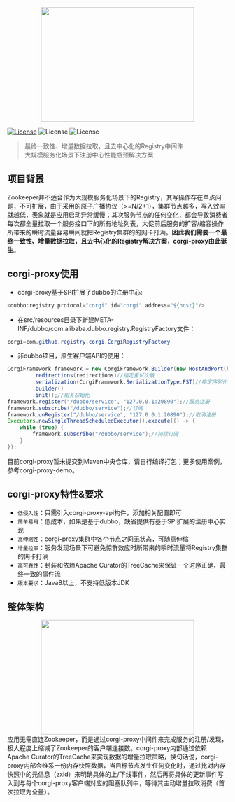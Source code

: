 <div align=center><img width="350" height="262" src="https://github.com/gaoxianglong/corgi-proxy/blob/master/resources/imgs/corgi-logo.jpeg"/></div>

[![License](https://img.shields.io/badge/license-Apache%202-4EB1BA.svg)](https://www.apache.org/licenses/LICENSE-2.0.html) ![License](https://img.shields.io/badge/build-passing-brightgreen.svg) ![License](https://img.shields.io/badge/version-0.1--SNAPSHOT-blue.svg)
> 最终一致性、增量数据拉取，且去中心化的Registry中间件<br/>
> 大规模服务化场景下注册中心性能瓶颈解决方案<br/>
## 项目背景
Zookeeper并不适合作为大规模服务化场景下的Registry，其写操作存在单点问题，不可扩展，由于采用的原子广播协议（>=N/2+1），集群节点越多，写入效率就越低，表象就是应用启动异常缓慢；其次服务节点的任何变化，都会导致消费者每次都全量拉取一个服务接口下的所有地址列表，大促前后服务的扩容/缩容操作所带来的瞬时流量容易瞬间就把Registry集群的的网卡打满。**因此我们需要一个最终一致性、增量数据拉取，且去中心化的Registry解决方案，corgi-proxy由此诞生**。

## corgi-proxy使用
- corgi-proxy基于SPI扩展了dubbo的注册中心:
```java
<dubbo:registry protocol="corgi" id="corgi" address="${host}"/>
```
- 在src/resources目录下新建META-INF/dubbo/com.alibaba.dubbo.registry.RegistryFactory文件：
```java
corgi=com.github.registry.corgi.CorgiRegistryFactory
```
- 非dubbo项目，原生客户端API的使用：
```java
CorgiFramework framework = new CorgiFramework.Builder(new HostAndPort(hostName, port))//绑定host和port
        .redirections(redirections)//指定重试次数
        .serialization(CorgiFramework.SerializationType.FST)//指定序列化协议
        .builder()
        .init();//相关初始化
framework.register("/dubbo/service", "127.0.0.1:20890");//服务注册
framework.subscribe("/dubbo/service");//订阅
framework.unRegister("/dubbo/service", "127.0.0.1:20890");//取消注册
Executors.newSingleThreadScheduledExecutor().execute(() -> {
    while (true) {
        framework.subscribe("/dubbo/service");//持续订阅
    }
});
```
目前corgi-proxy暂未提交到Maven中央仓库，请自行编译打包；更多使用案例，参考corgi-proxy-demo。

## corgi-proxy特性&要求
- `低侵入性`：只需引入corgi-proxy-api构件，添加相关配置即可
- `简单易用`：低成本，如果是基于dubbo，缺省提供有基于SPI扩展的注册中心实现
- `高伸缩性`：corgi-proxy集群中各个节点之间无状态，可随意伸缩
- `增量拉取`：服务发现场景下可避免惊群效应时所带来的瞬时流量将Registry集群的网卡打满
- `高可靠性`：封装和依赖Apache Curator的TreeCache来保证一个时序正确、最终一致的事件流
- `版本要求`：Java8以上，不支持低版本JDK

## 整体架构
<div align=center><img width="350" height="262" src="https://github.com/gaoxianglong/corgi-proxy/blob/master/resources/imgs/architecture.jpeg"/></div>
应用无需直连Zookeeper，而是通过corgi-proxy中间件来完成服务的注册/发现，极大程度上缩减了Zookeeper的客户端连接数。corgi-proxy内部通过依赖Apache Curator的TreeCache来实现数据的增量拉取策略，换句话说，corgi-proxy内部会维系一份内存快照数据，当目标节点发生任何变化时，通过比对内存快照中的元信息（zxid）来明确具体的上/下线事件，然后再将具体的更新事件写入到与每个corgi-proxy客户端对应的阻塞队列中，等待其主动增量拉取消费（首次拉取为全量）。